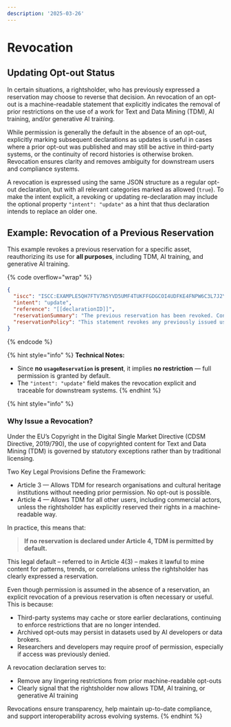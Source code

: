 ```yaml
---
description: '2025-03-26'
---
```


# Revocation

## Updating Opt-out Status

In certain situations, a rightsholder, who has previously expressed a reservation may choose to reverse that decision. An revocation of an opt-out is a machine-readable statement that explicitly indicates the removal of prior restrictions on the use of a work for Text and Data Mining (TDM), AI training, and/or generative AI training.

While permission is generally the default in the absence of an opt-out, explicitly marking subsequent declarations as updates is useful in cases where a prior opt-out was published and may still be active in third-party systems, or the continuity of record histories is otherwise broken. Revocation ensures clarity and removes ambiguity for downstream users and compliance systems.

A revocation is expressed using the same JSON structure as a regular opt-out declaration, but with all relevant categories marked as allowed (`true`). To make the intent explicit, a revoking or updating re-declaration may include the optional property `"intent": "update"` as a hint that thus declaration intends to replace an older one.

## Example: Revocation of a Previous Reservation

This example revokes a previous reservation for a specific asset, reauthorizing its use for **all purposes**, including TDM, AI training, and generative AI training.

{% code overflow="wrap" %}
```json
{
  "iscc": "ISCC:EXAMPLE5QH7FTV7N5YVD5UMF4TUKFFGDGCOI4UDFKE4FNPW6C3L7J2Y",
  "intent": "update",
  "reference": "[[declarationID]]",
  "reservationSummary": "The previous reservation has been revoked. Content may now be used for TDM, AI training, and generative AI training.",
  "reservationPolicy": "This statement revokes any previously issued usage reservations for this work. The content may now be used for text and data mining (TDM), training of general-purpose AI systems, and training of generative AI systems. This update supersedes all prior restrictions."
}
```
{% endcode %}

{% hint style="info" %}
**Technical Notes:**

* Since **no `usageReservation` is present**, it implies **no restriction** — full permission is granted by default.
* The `"intent": "update"` field makes the revocation explicit and traceable for downstream systems.
{% endhint %}

{% hint style="info" %}
### Why Issue a Revocation?

Under the EU’s Copyright in the Digital Single Market Directive (CDSM Directive, 2019/790), the use of copyrighted content for Text and Data Mining (TDM) is governed by statutory exceptions rather than by traditional licensing.

Two Key Legal Provisions Define the Framework:

* Article 3 — Allows TDM for research organisations and cultural heritage institutions without needing prior permission. No opt-out is possible.
* Article 4 — Allows TDM for all other users, including commercial actors, unless the rightsholder has explicitly reserved their rights in a machine-readable way.

In practice, this means that:

> **If no reservation is declared under Article 4, TDM is permitted by default.**

This legal default – referred to in Article 4(3) – makes it lawful to mine content for patterns, trends, or correlations unless the rightsholder has clearly expressed a reservation.



Even though permission is assumed in the absence of a reservation, an explicit revocation of a previous reservation is often necessary or useful. This is because:

* Third-party systems may cache or store earlier declarations, continuing to enforce restrictions that are no longer intended.
* Archived opt-outs may persist in datasets used by AI developers or data brokers.
* Researchers and developers may require proof of permission, especially if access was previously denied.

A revocation declaration serves to:

* &#x20;Remove any lingering restrictions from prior machine-readable opt-outs
* Clearly signal that the rightsholder now allows TDM, AI training, or generative AI training

Revocations ensure transparency, help maintain up-to-date compliance, and support interoperability across evolving systems.
{% endhint %}
